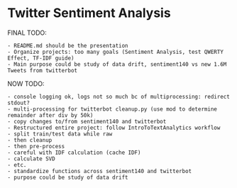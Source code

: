 Twitter Sentiment Analysis
======================


FINAL TODO: 
    
    - README.md should be the presentation
    - Organize projects: too many goals (Sentiment Analysis, test QWERTY Effect, TF-IDF guide)
    - Main purpose could be study of data drift, sentiment140 vs new 1.6M Tweets from twitterbot
   
NOW TODO:

    - console logging ok, logs not so much bc of multiprocessing: redirect stdout?
    - multi-processing for twitterbot cleanup.py (use mod to determine remainder after div by 50k)
    - copy changes to/from sentiment140 and twitterbot
    - Restructured entire project: follow IntroToTextAnalytics workflow
    - split train/test data while raw
    - then cleanup
    - then pre-process
    - careful with IDF calculation (cache IDF)
    - calculate SVD
    - etc. 
    - standardize functions across sentiment140 and twitterbot
    - purpose could be study of data drift
